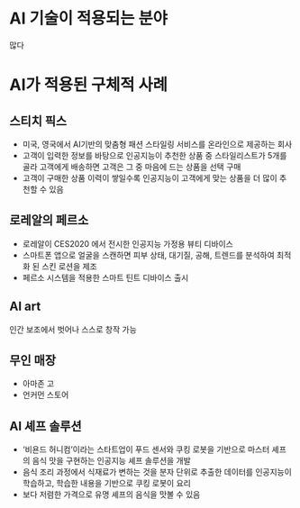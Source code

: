 # AI 기술이 적용되는 분야
많다

# AI가 적용된 구체적 사례
## 스티치 픽스
 - 미국, 영국에서 AI기반의 맞춤형 패션 스타일링 서비스를 온라인으로 제공하는 회사
 - 고객이 입력한 정보를 바탕으로 인공지능이 추천한 상품 중 스타일리스트가 5개를 골라 고객에게 배송하면 고객은 그 중 마음에 드는 상품을 선택 구매
 - 고객이 구매한 상품 이력이 쌓일수록 인공지능이 고객에게 맞는 상품을 더 많이 추천할 수 있음

## 로레알의 페르소
 - 로레알이 CES2020 에서 전시한 인공지능 가정용 뷰티 디바이스
 - 스마트폰 앱으로 얼굴을 스캔하면 피부 상태, 대기질, 공해, 트렌드를 분석하여 최적화
된 스킨 로션을 제조
 - 페르소 시스템을 적용한 스마트 틴트 디바이스 출시

## AI art

인간 보조에서 벗어나 스스로 창작 가능

## 무인 매장

- 아마존 고
- 언커먼 스토어

## AI 셰프 솔루션
 - ‘비욘드 허니컴’이라는 스타트업이 푸드 센서와 쿠킹 로봇을 기반으로 마스터 셰프의 음식 맛을 구현하는 인공지능 셰프 솔루션을 개발
 - 음식 조리 과정에서 식재료가 변하는 것을 분자 단위로 추출한 데이터를 인공지능이 학습하고, 학습한 내용을 기반으로 쿠킹 로봇이 요리
 - 보다 저렴한 가격으로 유명 셰프의 음식을 맛볼 수 있음
